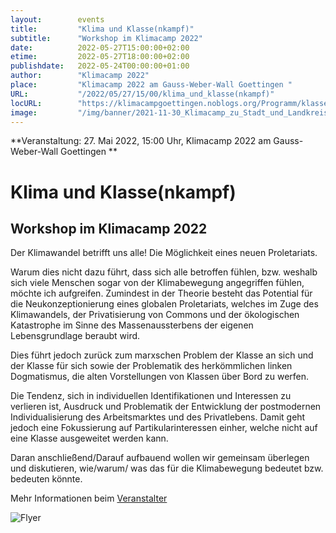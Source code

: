 ```yaml
---
layout:        events
title:         "Klima und Klasse(nkampf)"
subtitle:      "Workshop im Klimacamp 2022"
date:          2022-05-27T15:00:00+02:00
etime:         2022-05-27T18:00:00+02:00
publishdate:   2022-05-24T00:00:00+01:00
author:        "Klimacamp 2022"
place:         "Klimacamp 2022 am Gauss-Weber-Wall Goettingen "
URL:           "/2022/05/27/15/00/klima_und_klasse(nkampf)"
locURL:        "https://klimacampgoettingen.noblogs.org/Programm/klasse-und-klima/"
image:         "/img/banner/2021-11-30_Klimacamp_zu_Stadt_und_Landkreis-banner.jpg"
---
```


**Veranstaltung: 27. Mai 2022, 15:00 Uhr, Klimacamp 2022 am Gauss-Weber-Wall Goettingen **

Klima und Klasse(nkampf)
===========

Workshop im Klimacamp 2022
-----------
Der Klimawandel betrifft uns alle! Die Möglichkeit eines neuen Proletariats.

Warum dies nicht dazu führt, dass sich alle betroffen fühlen, bzw. weshalb sich viele Menschen sogar von der Klimabewegung angegriffen fühlen, möchte ich aufgreifen. Zumindest in der Theorie besteht das Potential für die Neukonzeptionierung eines globalen Proletariats, welches  im Zuge des Klimawandels, der Privatisierung von Commons und der ökologischen Katastrophe im Sinne des Massenaussterbens der eigenen Lebensgrundlage beraubt wird.

Dies führt jedoch zurück zum marxschen Problem der Klasse an sich und der Klasse für sich sowie der Problematik des herkömmlichen linken Dogmatismus, die alten Vorstellungen von Klassen über Bord zu werfen.

Die Tendenz, sich in individuellen Identifikationen und Interessen zu verlieren ist, Ausdruck und Problematik der Entwicklung der postmodernen Individualisierung des Arbeitsmarktes und des Privatlebens.  Damit geht jedoch eine Fokussierung auf Partikularinteressen einher, welche nicht auf eine Klasse ausgeweitet werden kann.

Daran anschließend/Darauf aufbauend wollen wir gemeinsam überlegen und diskutieren, wie/warum/ was das für die Klimabewegung bedeutet bzw. bedeuten könnte.

Mehr Informationen beim [Veranstalter](https://klimacampgoettingen.noblogs.org/Programm/klasse-und-klima/)

![Flyer](/img/event/2022-05-20_Klimacamp2022_Programm_Flyer.jpg)
